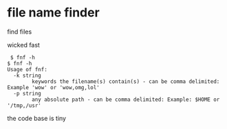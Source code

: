 # file name finder

find files

wicked fast

```
 $ fnf -h
$ fnf -h
Usage of fnf:
  -k string
        keywords the filename(s) contain(s) - can be comma delimited: Example 'wow' or 'wow,omg,lol'
  -p string
        any absolute path - can be comma delimited: Example: $HOME or '/tmp,/usr'
```

the code base is tiny
